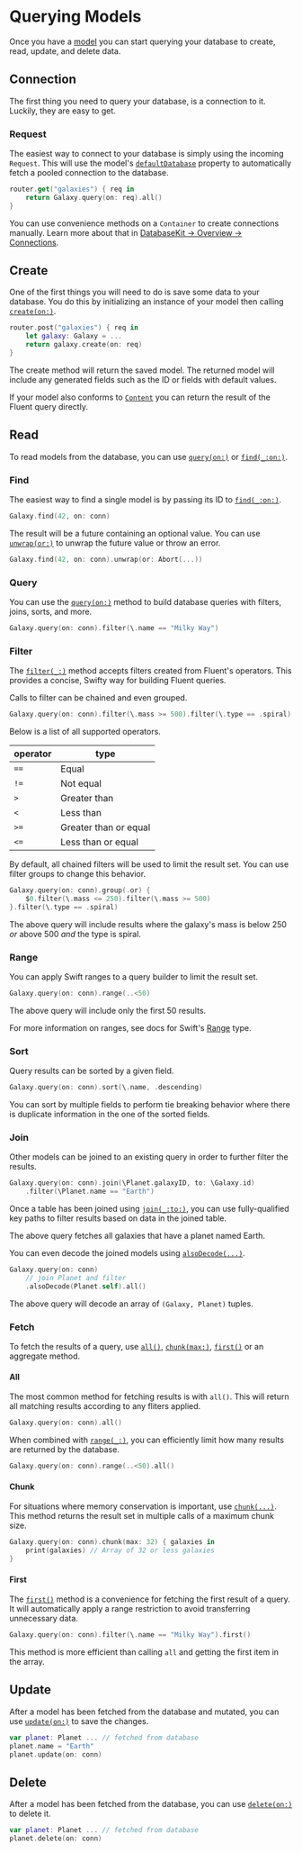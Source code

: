 # Querying Models

Once you have a [model](models.md) you can start querying your database to create, read, update, and delete data.

## Connection

The first thing you need to query your database, is a connection to it. Luckily, they are easy to get.

### Request

The easiest way to connect to your database is simply using the incoming `Request`. This will use the model's [`defaultDatabase`](#fixme) property to automatically fetch a pooled connection to the database. 

```swift
router.get("galaxies") { req in
    return Galaxy.query(on: req).all()
}
```

You can use convenience methods on a `Container` to create connections manually. Learn more about that in [DatabaseKit &rarr; Overview &rarr; Connections](../database-kit/overview/#connections).

## Create

One of the first things you will need to do is save some data to your database. You do this by initializing an instance of your model then calling [`create(on:)`](#fixme).

```swift
router.post("galaxies") { req in
    let galaxy: Galaxy = ... 
    return galaxy.create(on: req)
}
```

The create method will return the saved model. The returned model will include any generated fields such as the ID or fields with default values.

If your model also conforms to [`Content`](#fixme) you can return the result of the Fluent query directly.


## Read

To read models from the database, you can use [`query(on:)`](#fixme) or [`find(_:on:)`](#fixme).

### Find

The easiest way to find a single model is by passing its ID to [`find(_:on:)`](#fixme).

```swift
Galaxy.find(42, on: conn)
```

The result will be a future containing an optional value. You can use [`unwrap(or:)`](#fixme) to unwrap the future value or throw an error.

```swift
Galaxy.find(42, on: conn).unwrap(or: Abort(...))
```

### Query

You can use the [`query(on:)`](#fixme) method to build database queries with filters, joins, sorts, and more. 

```swift
Galaxy.query(on: conn).filter(\.name == "Milky Way")
```

### Filter

The [`filter(_:)`](#fixme) method accepts filters created from Fluent's operators. This provides a concise, Swifty way for building Fluent queries.

Calls to filter can be chained and even grouped.

```swift
Galaxy.query(on: conn).filter(\.mass >= 500).filter(\.type == .spiral)
```

Below is a list of all supported operators.

|operator|type|
|-|-|
|`==`|Equal|
|`!=`|Not equal|
|`>`|Greater than|
|`<`|Less than|
|`>=`|Greater than or equal|
|`<=`|Less than or equal|

By default, all chained filters will be used to limit the result set. You can use filter groups to change this behavior.

```swift
Galaxy.query(on: conn).group(.or) {
    $0.filter(\.mass <= 250).filter(\.mass >= 500)
}.filter(\.type == .spiral)
```

The above query will include results where the galaxy's mass is below 250 _or_ above 500 _and_ the type is spiral.

### Range

You can apply Swift ranges to a query builder to limit the result set.

```swift
Galaxy.query(on: conn).range(..<50)
```

The above query will include only the first 50 results.

For more information on ranges, see docs for Swift's [Range](https://developer.apple.com/documentation/swift/range) type.

### Sort

Query results can be sorted by a given field. 

```swift
Galaxy.query(on: conn).sort(\.name, .descending)
```

You can sort by multiple fields to perform tie breaking behavior where there is duplicate information in the one of the sorted fields.

### Join

Other models can be joined to an existing query in order to further filter the results. 

```swift
Galaxy.query(on: conn).join(\Planet.galaxyID, to: \Galaxy.id)
    .filter(\Planet.name == "Earth")
```

Once a table has been joined using [`join(_:to:)`](#fixme), you can use fully-qualified key paths to filter results based on data in the joined table.

The above query fetches all galaxies that have a planet named Earth.

You can even decode the joined models using [`alsoDecode(...)`](#fixme).

```swift
Galaxy.query(on: conn)
    // join Planet and filter
    .alsoDecode(Planet.self).all()
```

The above query will decode an array of `(Galaxy, Planet)` tuples.

### Fetch

To fetch the results of a query, use [`all()`](#fixme), [`chunk(max:)`](#fixme),  [`first()`](#fixme) or an aggregate method.

#### All

The most common method for fetching results is with `all()`. This will return all matching results according to any fliters applied. 

```swift
Galaxy.query(on: conn).all()
```

When combined with [`range(_:)`](#fixme), you can efficiently limit how many results are returned by the database.

```swift
Galaxy.query(on: conn).range(..<50).all()
```

#### Chunk

For situations where memory conservation is important, use [`chunk(...)`](#fixme). This method returns the result set in multiple calls of a maximum chunk size.

```swift
Galaxy.query(on: conn).chunk(max: 32) { galaxies in
    print(galaxies) // Array of 32 or less galaxies
}
```

#### First

The [`first()`](#fixme) method is a convenience for fetching the first result of a query. It will automatically apply a range restriction to avoid transferring unnecessary data.

```swift
Galaxy.query(on: conn).filter(\.name == "Milky Way").first()
```

This method is more efficient than calling `all` and getting the first item in the array.

## Update

After a model has been fetched from the database and mutated, you can use [`update(on:)`](#fixme) to save the changes.

```swift
var planet: Planet ... // fetched from database
planet.name = "Earth"
planet.update(on: conn)
```

## Delete

After a model has been fetched from the database, you can use [`delete(on:)`](#fixme) to delete it.

```swift
var planet: Planet ... // fetched from database
planet.delete(on: conn)
```
